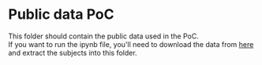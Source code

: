 # Public data PoC

This folder should contain the public data used in the PoC.  
If you want to run the ipynb file, you'll need to download the data from [here](https://zenodo.org/record/7668251) and extract the subjects into this folder.